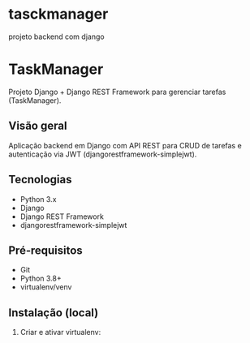 # tasckmanager
projeto backend com django

# TaskManager

Projeto Django + Django REST Framework para gerenciar tarefas (TaskManager).

## Visão geral
Aplicação backend em Django com API REST para CRUD de tarefas e autenticação via JWT (djangorestframework-simplejwt).

## Tecnologias
- Python 3.x
- Django
- Django REST Framework
- djangorestframework-simplejwt

## Pré‑requisitos
- Git
- Python 3.8+
- virtualenv/venv

## Instalação (local)
1. Criar e ativar virtualenv: